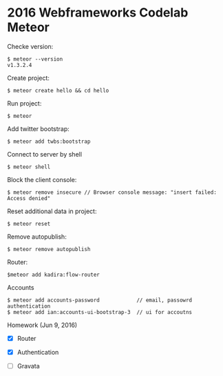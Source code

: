 2016 Webframeworks Codelab Meteor
=================================

Checke version:

```
$ meteor --version
v1.3.2.4
```

Create project:

```
$ meteor create hello && cd hello
```

Run project:

```
$ meteor
```


Add twitter bootstrap:

```
$ meteor add twbs:bootstrap
```

Connect to server by shell

```
$ meteor shell
```

Block the client console:

```
$ meteor remove insecure // Browser console message: "insert failed: Access denied"
```

Reset additional data in project:

```
$ meteor reset
```


Remove autopublish:

```
$ meteor remove autopublish
```

Router:

```
$meteor add kadira:flow-router
```

Accounts

```
$ meteor add accounts-password            // email, passowrd authentication
$ meteor add ian:accounts-ui-bootstrap-3  // ui for accoutns
```


Homework (Jun 9, 2016)

* [x] Router
* [x] Authentication
* [ ] Gravata



